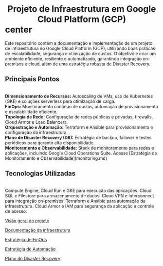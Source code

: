 <h1><center>Projeto de Infraestrutura em Google Cloud Platform (GCP)</center>center</h1>

Este repositório contém a documentação e implementação de um projeto de infraestrutura no Google Cloud Platform (GCP), utilizando boas práticas de escalabilidade, segurança e otimização de custos. O objetivo é criar um ambiente eficiente, resiliente e automatizado, garantindo integração on-premises e cloud, além de uma estratégia robusta de Disaster Recovery.

<h2>Principais Pontos</h2><br/>
<b>Dimensionamento de Recursos:</b> Autoscaling de VMs, uso de Kubernetes (GKE) e soluções serverless para otimização de carga.<br/>
<b>FinOps:</b> Monitoramento contínuo de custos, automação de provisionamento e escalabilidade eficiente.<br/>
<b>Topologia de Rede:</b> Configuração de redes públicas e privadas, firewalls, Cloud Armor e Load Balancers.<br/>
<b>Orquestração e Automação:</b> Terraform e Ansible para provisionamento e configuração da infraestrutura.<br/>
<b>Plano de Disaster Recovery (DR):</b> Estratégia de backup, failover e testes periódicos para garantir alta disponibilidade.<br/>
<b>Monitoramento e Observabilidade:</b> Stack de monitoramento para redes e aplicações, incluindo Google Cloud Operations Suite. Acesse [Estratégia de Monitoramento e Observabilidade](monitoring.md)<br/>

<h2>Tecnologias Utilizadas</h2><br/>
Compute Engine, Cloud Run e GKE para execução das aplicações.
Cloud SQL e Filestore para armazenamento de dados.
Cloud VPN e Interconnect para integração on-premises.
Terraform e Ansible para automação da infraestrutura.
Cloud Armor e IAM para segurança da aplicação e controle de acesso.


[Visão geral do projeto](README.md)

[Documentação da infraestrutura](infra.md)

[Estratégia de FinOps](finops.md)

[Estratégia de Automação](automation.md)

[Plano de Disaster Recovery](disaster_recovery.md)


